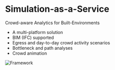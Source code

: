 # Simulation-as-a-Service
Crowd-aware Analytics for Built-Environments

* A multi-platform solution
* BIM (IFC) supported
* Egress and day-to-day crowd activity scenarios
* Bottleneck and path analyses
* Crowd animation

![Framework](https://github.com/usmannn/simservice.github.io/blob/master/images/Framework_v5_website.png)
